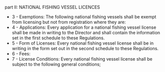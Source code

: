 part II: NATIONAL FISHING VESSEL LICENCES

<ul>
			<li>3 - Exemptions: The following national fishing vessels shall be exempt from licensing but not from registration where they are:<ul>
			</ul></li>			<li>4 - Applications: Every application for a national fishing vessel license shall be made in writing to the Director and shall 	contain the information set in the first schedule to these Regulations.<ul>
			</ul></li>			<li>5 - Form of Licenses: Every national fishing vessel license shall be in writing in the form set out in the second schedule to these 	Regulations.<ul>
			</ul></li>			<li>6 - Fees: <ul>
			</ul></li>			<li>7 - License Conditions: Every national fishing vessel license shall be subject to the following general conditions;<ul>
			</ul></li></ul>